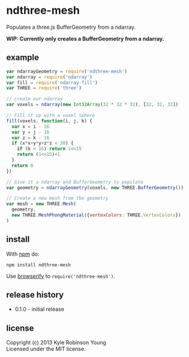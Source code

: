 # ndthree-mesh

Populates a three.js BufferGeometry from a ndarray.

**WIP: Currently only creates a BufferGeometry from a ndarray.**

## example

```js
var ndarrayGeometry = require('ndthree-mesh')
var ndarray = require('ndarray')
var fill = require('ndarray-fill')
var THREE = require('three')

// create our ndarray
var voxels = ndarray(new Int32Array(32 * 32 * 32), [32, 32, 32])

// Fill it up with a voxel sphere
fill(voxels, function(i, j, k) {
  var x = i - 16
  var y = j - 16
  var z = k - 16
  if (x*x+y*y+z*z < 30) {
    if (k < 16) return 1<<15
    return (1<<15)+1
  }  
  return 0
})

// Give it a ndarray and BufferGeometry to populate
var geometry = ndarrayGeometry(voxels, new THREE.BufferGeometry())

// Create a new mesh from the geometry
var mesh = new THREE.Mesh(
  geometry,
  new THREE.MeshPhongMaterial({vertexColors: THREE.VertexColors})
)
```

## install

With [npm](https://npmjs.org) do:

```
npm install ndthree-mesh
```

Use [browserify](http://browserify.org) to `require('ndthree-mesh')`.

## release history
* 0.1.0 - initial release

## license
Copyright (c) 2013 Kyle Robinson Young<br/>
Licensed under the MIT license.
